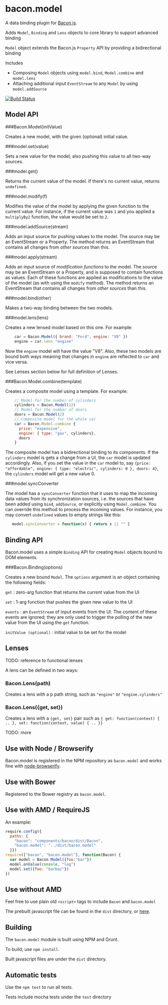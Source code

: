# bacon.model

A data binding plugin for [Bacon.js](https://github.com/baconjs/bacon.js).

Adds `Model`, `Binding` and `Lens` objects to core library to support advanced binding

`Model` object extends the Bacon.js `Property` API by providing a bidirectional binding

Includes

- Composing `Model` objects using `model.bind`, `Model.combine` and `model.lens`
- Attaching additional input `EventStream` to any `Model` by using
  `model.addSource`

[![Build Status](https://api.travis-ci.org/wolfflow/bacon.model.png)](https://travis-ci.org/wolfflow/bacon.model)

## Model API

###Bacon.Model(initValue)

Creates a new model, with the given (optional) initial value.

###model.set(value)

Sets a new value for the model, also pushing this
value to all two-way sources.

###model.get()

Returns the current value of the model. If there's no current value,
returns `undefined`.

###model.modify(f)

Modifies the value of the model by applying the
given function to the current value. For instance, if the current value
was `1` and you applied a `multiplyBy2` function, the value would be set
to `2`.

###model.addSource(stream)

Adds an input source for pushing values to
the model. The source may be an EventStream or a Property. The method
returns an EventStream that contains all changes from *other sources*
than this.

###model.apply(stream)

Adds an input source of *modification functions* to the model. The source may be an EventStream or a Property, and is supposed to contain functions as values. Each of these functions are applied as modifications to the value of the model (as with using the `modify` method). The method returns an EventStream that contains all changes from *other sources* than this.

###model.bind(other)

Makes a two-way binding between the two models.

###model.lens(lens)

Creates a new lensed model based on this one. For example:

```js
    car = Bacon.Model({ brand: "Ford", engine: "V8" })
    engine = car.lens "engine"
```

Now the `engine` model will have the value "V8". Also, these two models
are bound both ways meaning that changes in `engine` are reflected to
`car` and vice versa.

See Lenses section below for full definition of Lenses.

###Bacon.Model.combine(template)

Creates a composite model using a template. For example:

```js
    // Model for the number of cylinders
    cylinders = Bacon.Model(12)
    // Model for the number of doors
    doors = Bacon.Model(2)
    // Composite model for the whole car
    car = Bacon.Model.combine {
      price: "expensive",
      engine: { type: "gas", cylinders},
      doors
    }
```

The composite model has a bidirectional binding to its components. If
the `cylinders` model is gets a change from a UI, the `car` model is
updated accordingly. Also, if you set the value in the `car` model to,
say `{price: "affordable", engine: { type: "electric", cylinders: 0 },
doors: 4}`, the `cylinders` model will get a new value 0.

###model.syncConverter

The model has a `syncConverter` function that it uses to map the
incoming data values from its synchronization sources, i.e. the sources
that have been added using `bind`, `addSource`, or explicitly using
`Model.combine`. You can override this method to process the incoming
values. For instance, you may convert `undefined` values to empty
strings like this:

```js
   model.syncConverter = function(x) { return x || "" }
```

## Binding API

Bacon.model uses a simple `Binding` API for creating `Model` objects bound to
DOM elements. 

###Bacon.Binding(options)

Creates a new bound `Model`. The `options` argument is an object containing the following fields:

`get` : zero-arg function that returns the current value from the UI

`set` : 1-arg function that pushes the given new value to the UI

`events` : an `EventStream` of input events from the UI. The content of
these events are ignored; they are only used to trigger the polling of
the new value from the UI using the `get` function.

`initValue (optional)` : initial value to be set for the model

## Lenses 

TODO: reference to functional lenses

A lens can be defined in two ways:

### Bacon.Lens(path)

Creates a lens with a p path string, such as `"engine"` or `"engine.cylinders"`

### Bacon.Lens({get, set})

Creates a lens with a `{get, set}` pair such as `{ get: function(context) { .. }, set: function(context, value)
  { .. }}`

TODO: more

## Use with Node / Browserify

Bacon.model is registered in the NPM repository as `bacon.model` and works fine with [node-browserify](https://github.com/substack/node-browserify).

## Use with Bower

Registered to the Bower registry as `bacon.model`.

## Use with AMD / RequireJS

An example:

```js
require.config({
  paths: {
    "bacon": "components/bacon/dist/Bacon",
    "bacon.model": "../dist/bacon.model"
  }})
require(["bacon", "bacon.model"], function(Bacon) {
  var model = Bacon.Model({foo:"bar"})
  model.onValue(console, "log")
  model.set({foo: "barbaz"})
})
```
## Use without AMD

Feel free to use plain old `<script>` tags to include `Bacon` and `bacon.model`

The prebuilt javascript file can be found in the `dist` directory, or [here](https://raw.github.com/baconjs/bacon.model/master/dist/bacon.model.js).

## Building

The `bacon.model` module is built using NPM and Grunt.

To build, use `npm install`.

Built javascript files are under the `dist` directory.

## Automatic tests

Use the `npm test` to run all tests.

Tests include mocha tests under the `test` directory
